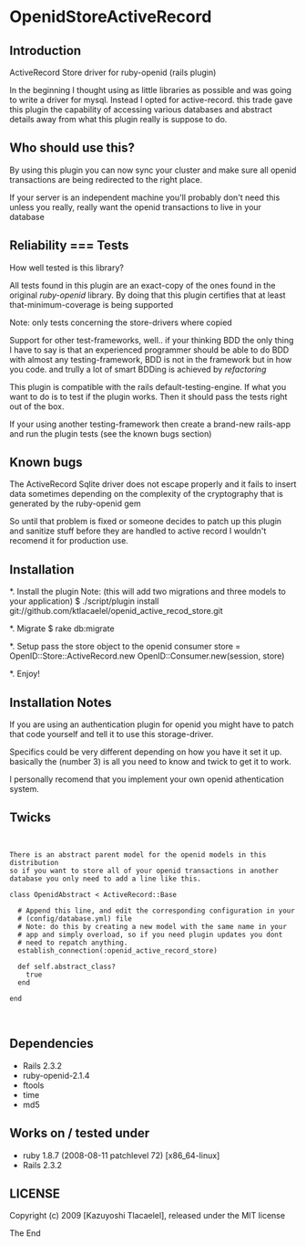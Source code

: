 OpenidStoreActiveRecord
=======================

Introduction
------------

ActiveRecord Store driver for ruby-openid (rails plugin)

In the beginning I thought using as little libraries as possible
and was going to write a driver for mysql. Instead I opted for
active-record. this trade gave this plugin the capability
of accessing various databases and abstract details away from what this
plugin really is suppose to do.

Who should use this?
--------------------

By using this plugin you can now sync your cluster and make sure all
openid transactions are being redirected to the right place.

If your server is an independent machine you'll probably don't need
this unless you really, really want the openid transactions to live
in your database

Reliability === Tests
---------------------

How well tested is this library?

All tests found in this plugin are an exact-copy of the ones found in
the original *ruby-openid* library. By doing that this plugin certifies
that at least that-minimum-coverage is being supported

Note: only tests concerning the store-drivers where copied

Support for other test-frameworks, well.. if your thinking BDD the
only thing I have to say is that an experienced programmer should be
able to do BDD with almost any testing-framework, BDD is not in the
framework but in how you code. and trully a lot of smart BDDing is
achieved by *refactoring*

This plugin is compatible with the rails default-testing-engine.
If what you want to do is to test if the plugin works. Then it should
pass the tests right out of the box.

If your using another testing-framework then create a brand-new rails-app
and run the plugin tests (see the known bugs section)

Known bugs
----------

The ActiveRecord Sqlite driver does not escape properly and it fails
to insert data sometimes depending on the complexity of the
cryptography that is generated by the ruby-openid gem

So until that problem is fixed or someone decides to patch up this
plugin and sanitize stuff before they are handled to active record
I wouldn't recomend it for production use.

Installation
------------

  *. Install the plugin
     Note: (this will add two migrations and three models to your application)
    $ ./script/plugin install git://github.com/ktlacaelel/openid_active_recod_store.git

  *. Migrate
    $ rake db:migrate

  *. Setup pass the store object to the openid consumer
    store = OpenID::Store::ActiveRecord.new
    OpenID::Consumer.new(session, store)

  *. Enjoy!

Installation Notes
------------------

If you are using an authentication plugin for openid you might have
to patch that code yourself and tell it to use this storage-driver.

Specifics could be very different depending on how you have it set
it up. basically the (number 3) is all you need to know and twick to
get it to work.

I personally recomend that you implement your own openid athentication system.

Twicks
------

<pre>
<code>

There is an abstract parent model for the openid models in this distribution
so if you want to store all of your openid transactions in another
database you only need to add a line like this.

class OpenidAbstract < ActiveRecord::Base

  # Append this line, and edit the corresponding configuration in your
  # (config/database.yml) file
  # Note: do this by creating a new model with the same name in your
  # app and simply overload, so if you need plugin updates you dont
  # need to repatch anything.
  establish_connection(:openid_active_record_store)

  def self.abstract_class?
    true
  end

end

</code>
</pre>

Dependencies
------------

  * Rails 2.3.2
  * ruby-openid-2.1.4
  * ftools
  * time
  * md5

Works on / tested under
-----------------------

 * ruby 1.8.7 (2008-08-11 patchlevel 72) [x86_64-linux]
 * Rails 2.3.2

LICENSE
-------

Copyright (c) 2009 [Kazuyoshi Tlacaelel], released under the MIT license

The End
